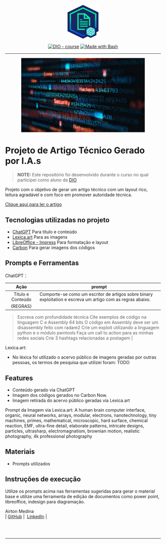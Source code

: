 <p align="center">
    <img width="100" src="assets/banner.png">
</p>


<p align="center">
<a href="https://dio.me/"><img src="https://img.shields.io/badge/DIO-Course-28DA77?logo=youtube" alt="DIO - course"></a>
<a href="https://www.gnu.org/software/bash/" title="Go to Bash homepage"><img src="https://img.shields.io/badge/Prompt-Project-blue?logo=gnu-bash&amp;logoColor=white" alt="Made with Bash"></a></p>

-------


<p align="center">
<img 
    src="./assets/cybersecurity.jpg"
    width="400"  
/>
</p>


# Projeto de Artigo Técnico Gerado por I.A.s

 > **NOTE:** Este repositório foi desenvolvido durante o curso no qual participei como aluno da [DIO](https://dio.me)

Projeto com o objetivo de gerar um artigo técnico com um layout rico, leitura agradável e com foco em promover autoridade técnica.

<a href="https://github.com/Blind4rch3r/prompts-recipe-to-create-a-ebook/blob/main/output/ebook - template.pdf" title="View PDF now">Clique aqui para ler o artigo</a>


## Tecnologias utilizadas no projeto

- [ChatGPT](https://chat.openai.com/) Para título e conteúdo
- [Lexica.art](https://lexica.art/) Para as imagens
- [LibreOffice - Impress](https://www.libreoffice.org/discover/impress/) Para formatação e layout
- [Carbon](https://carbon.now.sh/) Para gerar imagens dos códigos


## Prompts e Ferramentas

ChatGPT：

|   Ação   | prompt                                                                                                                                                                                                                                                                         |
| :------: | ------------------------------------------------------------------------------------------------------------------------------------------------------------------------------------------------------------------------------------------------------------------------------ |
| Título e Conteúdo | Comporte-se como um escritor de artigos sobre binary exploitation e escreva um artigo com as regras abaixo.
| {REGRAS}
> Escreva com profundidade técnica
> Cite exemplos de código na linguagem C e Assembly 64 bits
> O código em Assembly deve ser um disassembly feito com radare2
> Crie um exploit utilizando a linguagem python e o módulo pwntools
> Faça um call to action para as minhas redes sociais
> Crie 3 hashtags relacionadas a postagem |

Lexica.art:
- No léxica foi utilizado o acervo público de imagens geradas por outras pessoas, os termos de pesquisa que utilizei foram:
TODO

## Features

- Conteúdo gerado via ChatGPT
- Imagem dos códigos gerados no Carbon Now.
- Imagem retirada do acervo público geradas via Lexica.art

Prompt da Imagem via Lexica.art:
A human brain computer interface, organic, neural networks, arrays, modular, electrons, nanotechnology, tiny machines, primes, mathematical, microscopic, hard surface, chemical reaction, EMF, ultra-fine detail, elaborate patterns, intricate designs, particles, ultrasharp, electromagnatism, brownian motion, realistic photography, 4k professional photography


## Materiais

- Prompts utilizados

## Instruções de execução

Utilize os prompts acima nas ferramentas sugeridas para gerar o material base e utilize uma ferramenta de edição de documentos como power point, libreoffice, indesign para diagramação.


<p>
Airton Medina<br> 
|&nbsp;<a href="https://github.com/Blind4rch3r">GitHub</a>&nbsp;|&nbsp;
<a href="www.linkedin.com/in/airtonmedina">LinkedIn</a>&nbsp;|&nbsp;
</p>
<br/><br/>

---
